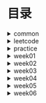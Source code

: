 # 目录 #

<details>
<summary>common</summary>

* [DoubleEndNode](./src/main/java/org/lql/common/DoubleEndNode.java)
* [ListNode](./src/main/java/org/lql/common/ListNode.java)

</details>


<details>
<summary>leetcode</summary>

* 【day001】[MergeOrderedArray-88. 合并两个有序数组](./src/main/java/org/lql/leetcode/MergeOrderedArray.java)
* 【day002】[ReverseList-206 反转链表](./src/main/java/org/lql/leetcode/ReverseList.java)
* 【day003】[HasCycle-141. 环形链表](./src/main/java/org/lql/leetcode/HasCycle.java)
* 【day004】[DetectCycle-142. 环形链表](./src/main/java/org/lql/leetcode/DetectCycle.java)
* 【day005】[Valid-20. 有效的括号](./src/main/java/org/lql/leetcode/Valid.java)
* 【day006】[ReverseGroup-25. K 个一组翻转链表](./src/main/java/org/lql/leetcode/ReverseGroup.java)
* 【day007】[MinStack-155. 最小栈](./src/main/java/org/lql/leetcode/MinStack.java)
* 【day008】[TwoSum-1. 两数之和](./src/main/java/org/lql/leetcode/TwoSum.java)
* 【day009】[GroupAnagrams-49. 字母异位词分组](./src/main/java/org/lql/leetcode/GroupAnagrams.java)
* 【day010】[LRUCache-146. LRU 缓存](./src/main/java/org/lql/leetcode/LRUCache.java)
* 【day011】[NumMatrix-304. 二维区域和检索 - 矩阵不可变](./src/main/java/org/lql/leetcode/NumMatrix.java)
* 【day012】[MaxSubArray-53. 最大子数组和](./src/main/java/org/lql/leetcode/MaxSubArray.java)
* 【day013】[ThreeSum-15. 三数之和](./src/main/java/org/lql/leetcode/ThreeSum.java)
* 【day014】[MaxArea-11. 盛最多水的容器](./src/main/java/org/lql/leetcode/MaxArea.java)
* 【day015】[Subsets-78. 子集](./src/main/java/org/lql/leetcode/Subsets.java)
* 【day016】[Combine-77. 组合](./src/main/java/org/lql/leetcode/Combine.java)
* 【day017】[IsValidBST-98. 验证二叉搜索树](./src/main/java/org/lql/leetcode/IsValidBST.java)
* 【day018】[MyPow-50. Pow(x, n)](./src/main/java/org/lql/leetcode/MyPow.java)
* 【day019】[GenerateParenthesis-22. 括号生成](./src/main/java/org/lql/leetcode/GenerateParenthesis.java)
* 【day020】[Codec-297. 二叉树的序列化与反序列化](./src/main/java/org/lql/leetcode/Codec.java)
* 【day021】[CanFinish-207. 课程表](./src/main/java/org/lql/leetcode/CanFinish.java)
* 【day022】[FindRedundantConnection-684. 冗余连接](./src/main/java/org/lql/leetcode/FindRedundantConnection.java)
* 【day023】[LetterCombinations-17. 电话号码的字母组合](./src/main/java/org/lql/leetcode/LetterCombinations.java)
* 【day024】[SolveNQueens-51. N 皇后](./src/main/java/org/lql/leetcode/SolveNQueens.java)
* 【day025】[NumIslands-200. 岛屿数量](./src/main/java/org/lql/leetcode/NumIslands.java)
* 【day026】[MinMutation-433. 最小基因变化](./src/main/java/org/lql/leetcode/MinMutation.java)
* 【day027】[DeleteNode-450. 删除二叉搜索树中的节点](./src/main/java/org/lql/leetcode/DeleteNode.java)
* 【day028】[MergeKLists-23. 合并K个升序链表](./src/main/java/org/lql/leetcode/MergeKLists.java)
* 【day029】[MaxSlidingWindow-239. 滑动窗口最大值](./src/main/java/org/lql/leetcode/MaxSlidingWindow.java)
* 【day030】[Search-704. 二分查找](./src/main/java/org/lql/leetcode/Search.java)
* 【day031】[SearchRange-34. 在排序数组中查找元素的第一个和最后一个位置](./src/main/java/org/lql/leetcode/SearchRange.java)
* 【day032】[MySqrt-69. Sqrt(x)](./src/main/java/org/lql/leetcode/MySqrt.java)
* 【day033】[FindPeakElement-162. 寻找峰值](./src/main/java/org/lql/leetcode/FindPeakElement.java)
* 【day034】[GuessNumber-374. 猜数字大小](./src/main/java/org/lql/leetcode/GuessNumber.java)
* 【day035】2.6[FindKthLargest-215. 数组中的第K个最大元素](./src/main/java/org/lql/leetcode/FindKthLargest.java)
* 【day036】2.7[Merge-56. 合并区间](./src/main/java/org/lql/leetcode/Merge.java)
* 【day037】2.8[ClimbStairs-70. 爬楼梯](./src/main/java/org/lql/leetcode/ClimbStairs.java)
* 【day038】2.9[CoinChange-322. 零钱兑换](./src/main/java/org/lql/leetcode/CoinChange.java)
* 【day039】2.10[MaxProfit-122. 买卖股票的最佳时机 II](./src/main/java/org/lql/leetcode/MaxProfit.java)
* 【day040】2.11[Jump-45. 跳跃游戏 II](./src/main/java/org/lql/leetcode/Jump.java)
* 【day041】2.12[CoinChange-322. 零钱兑换](./src/main/java/org/lql/leetcode/CoinChange.java)
* 【day042】2.13[MaxSubArray-53. 最大子数组和](./src/main/java/org/lql/leetcode/MaxSubArray.java)
* 【day043】2.14[LengthOfLIS-300. 最长递增子序列](./src/main/java/org/lql/leetcode/LengthOfLIS.java)
* 【day044】2.15[MaxProduct-152. 乘积最大子数组](./src/main/java/org/lql/leetcode/MaxProduct.java)
* 【day045】2.16[MaxProfit-121. 买卖股票的最佳时机](./src/main/java/org/lql/leetcode/MaxProfit1.java)
* 【day046】2.17[MaxProfit-122. 买卖股票的最佳时机 II](./src/main/java/org/lql/leetcode/MaxProfit.java)

* [LeetCode](./src/main/java/org/lql/leetcode/LeetCode.md)

</details>

<details>
<summary>practice</summary>

* [==========week-001==========]
* [Calculate-224. 基本计算器](./src/main/java/org/lql/practice/week01/Calculate.java)【已完成】
* [DetectCycle-142. 环形链表 II ](./src/main/java/org/lql/practice/week01/DetectCycle.java)【已完成】
* [EvalRPN-150. 逆波兰表达式求值](./src/main/java/org/lql/practice/week01/EvalRPN.java)【已完成】
* [HasCycle-141. 环形链表](./src/main/java/org/lql/practice/week01/HasCycle.java)【已完成】
* [IsValid-20. 有效的括号](./src/main/java/org/lql/practice/week01/IsValid.java)【已完成】
* [LargestRectangleArea-84. 柱状图中最大的矩形](./src/main/java/org/lql/practice/week01/LargestRectangleArea.java)【已完成】
* [MaxSlidingWindow-239. 滑动窗口最大值](./src/main/java/org/lql/practice/week01/MaxSlidingWindow.java)【已完成】
* [Merge-88. 合并两个有序数组](./src/main/java/org/lql/practice/week01/Merge.java)【已完成】
* [MinStack-155. 最小栈](./src/main/java/org/lql/practice/week01/MinStack.java)【已完成】
* [MoveZeroes-283. 移动零](./src/main/java/org/lql/practice/week01/MoveZeroes.java)【已完成】
* [NeighborSearch-邻值查找](./src/main/java/org/lql/practice/week01/NeighborSearch.java)【已完成】
* [RemoveDuplicates-26. 删除有序数组中的重复项](./src/main/java/org/lql/practice/week01/RemoveDuplicates.java)【已完成】
* [ReverseKGroup-25. K 个一组翻转链表](./src/main/java/org/lql/practice/week01/ReverseKGroup.java)【已完成】
* [ReverseList-206. 反转链表](./src/main/java/org/lql/practice/week01/ReverseList.java)【已完成】
* [Trap-42. 接雨水](./src/main/java/org/lql/practice/week01/Trap.java)【已完成】


* [==========week-002==========]
  
* [CorpFlightBookings-1109. 航班预订统计](./src/main/java/org/lql/practice/week02/CorpFlightBookings.java)【已完成】
* [FindSubstring-30. 串联所有单词的子串](./src/main/java/org/lql/practice/week02/FindSubstring.java)【已完成】
* [GroupAnagrams-49. 字母异位词分组](./src/main/java/org/lql/practice/week02/GroupAnagrams.java)【已完成】
* [LRUCache-146. LRU 缓存](./src/main/java/org/lql/practice/week02/LRUCache.java)【已完成】
* [MaxArea-11. 盛最多水的容器](./src/main/java/org/lql/practice/week02/MaxArea.java)【已完成】
* [MaxSubArray-53. 最大子数组和](./src/main/java/org/lql/practice/week02/MaxSubArray.java)【已完成】
* [NumberOfSubarrays-1248. 统计「优美子数组」](./src/main/java/org/lql/practice/week02/NumberOfSubarrays.java)【已完成】
* [NumMatrix-304. 二维区域和检索 - 矩阵不可变](./src/main/java/org/lql/practice/week02/NumMatrix.java)【已完成】
* [RobotSim-874. 模拟行走机器人](./src/main/java/org/lql/practice/week02/RobotSim.java)【已完成】
* [ThreeSum-15. 三数之和](./src/main/java/org/lql/practice/week02/ThreeSum.java)【已完成】
* [TwoSum-167. 两数之和 II - 输入有序数组](./src/main/java/org/lql/practice/week02/TwoSum.java)【已完成】


* [==========week-003==========]

* [BuildTree-105. 从前序与中序遍历序列构造二叉树](./src/main/java/org/lql/practice/week03/BuildTree.java)【待完成】
* [CanFinish-207. 课程表](./src/main/java/org/lql/practice/week03/CanFinish.java)【待完成】
* [Codec-297. 二叉树的序列化与反序列化](./src/main/java/org/lql/practice/week03/Codec.java)【待完成】
* [Combine-77. 组合](./src/main/java/org/lql/practice/week03/Combine.java)【待完成】
* [FindRedundantConnection-684. 冗余连接](./src/main/java/org/lql/practice/week03/FindRedundantConnection.java)【待完成】
* [GenerateParenthesis-22. 括号生成](./src/main/java/org/lql/practice/week03/GenerateParenthesis.java)【待完成】
* [InorderTraversal-94. 二叉树的中序遍历](./src/main/java/org/lql/practice/week03/InorderTraversal.java)【待完成】
* [InvertTree-226. 翻转二叉树](./src/main/java/org/lql/practice/week03/InvertTree.java)【待完成】
* [IsValidBST-98. 验证二叉搜索树](./src/main/java/org/lql/practice/week03/IsValidBST.java)【待完成】
* [LevelOrder-429. N 叉树的层序遍历](./src/main/java/org/lql/practice/week03/LevelOrder.java)【待完成】
* [LowestCommonAncestor-236. 二叉树的最近公共祖先](./src/main/java/org/lql/practice/week03/LowestCommonAncestor.java)【待完成】
* [MaxDepth-104. 二叉树的最大深度](./src/main/java/org/lql/practice/week03/MaxDepth.java)【待完成】
* [MinDepth-111. 二叉树的最小深度](./src/main/java/org/lql/practice/week03/MinDepth.java)【待完成】
* [MyPow-50. Pow(x, n)](./src/main/java/org/lql/practice/week03/MyPow.java)【待完成】
* [Permute-46. 全排列](./src/main/java/org/lql/practice/week03/Permute.java)【待完成】
* [Preorder-589. N 叉树的前序遍历](./src/main/java/org/lql/practice/week03/Preorder.java)【待完成】
* [Subsets-78. 子集](./src/main/java/org/lql/practice/week03/Subsets.java)【待完成】


* [==========week-004==========]

* [DeleteNode-450. 删除二叉搜索树中的节点](./src/main/java/org/lql/practice/week04/DeleteNode.java)【待完成】
* [InorderSuccessor-面试题 04.06. 后继者](./src/main/java/org/lql/practice/week04/InorderSuccessor.java)【待完成】
* [InsertIntoBST-701. 二叉搜索树中的插入操作](./src/main/java/org/lql/practice/week04/InsertIntoBST.java)【待完成】
* [LetterCombinations-17. 电话号码的字母组合](./src/main/java/org/lql/practice/week04/LetterCombinations.java)【待完成】
* [LongestIncreasingPath-329. 矩阵中的最长递增路径](./src/main/java/org/lql/practice/week04/LongestIncreasingPath.java)【待完成】
* [MaxSlidingWindow-239. 滑动窗口最大值](./src/main/java/org/lql/practice/week04/MaxSlidingWindow.java)【待完成】
* [MergeKLists-23. 合并K个升序链表](./src/main/java/org/lql/practice/week04/MergeKLists.java)【待完成】
* [MinMutation-433. 最小基因变化](./src/main/java/org/lql/practice/week04/MinMutation.java)【待完成】
* [NumIslands-200. 岛屿数量](./src/main/java/org/lql/practice/week04/NumIslands.java)【待完成】
* [SolveNQueens-51. N 皇后](./src/main/java/org/lql/practice/week04/SolveNQueens.java)【待完成】


* [==========week-005==========]

* [FindKthLargest-215. 数组中的第K个最大元素](./src/main/java/org/lql/practice/week05/FindKthLargest.java)【待完成】
* [FindMin-153. 寻找旋转排序数组中的最小值](./src/main/java/org/lql/practice/week05/FindMin.java)【待完成】
* [FindPeakElement-162. 寻找峰值](./src/main/java/org/lql/practice/week05/FindPeakElement.java)【待完成】
* [GuessNumber-374. 猜数字大小](./src/main/java/org/lql/practice/week05/GuessNumber.java)【待完成】
* [Merge-56. 合并区间](./src/main/java/org/lql/practice/week05/Merge.java)【待完成】
* [MinDays-1482. 制作 m 束花所需的最少天数](./src/main/java/org/lql/practice/week05/MinDays.java)【待完成】
* [MySqrt-69. x 的平方根](./src/main/java/org/lql/practice/week05/MySqrt.java)【待完成】
* [RelativeSortArray-1122. 数组的相对排序](./src/main/java/org/lql/practice/week05/RelativeSortArray.java)【待完成】
* [ReversePairs-493. 翻转对](./src/main/java/org/lql/practice/week05/ReversePairs.java)【待完成】
* [Search-704. 二分查找](./src/main/java/org/lql/practice/week05/Search.java)【待完成】
* [SearchRange-34. 在排序数组中查找元素的第一个和最后一个位置](./src/main/java/org/lql/practice/week05/SearchRange.java)【待完成】
* [SortArray-912. 排序数组](./src/main/java/org/lql/practice/week05/SortArray.java)【待完成】
* [SplitArray-410. 分割数组的最大值](./src/main/java/org/lql/practice/week05/SplitArray.java)【待完成】
* [WarehouseLocation-货仓选址](./src/main/java/org/lql/practice/week05/WarehouseLocation.java)【待完成】


* [==========week-006==========]

* [CoinChange-322. 零钱兑换](./src/main/java/org/lql/practice/week06/CoinChange.java)【待完成】
* [FindContentChildren-455. 分发饼干](./src/main/java/org/lql/practice/week06/FindContentChildren.java)【已完成】
* [Jump-45. 跳跃游戏 II](./src/main/java/org/lql/practice/week06/Jump.java)【已完成】
* [LemonadeChange-860. 柠檬水找零](./src/main/java/org/lql/practice/week06/LemonadeChange.java)【已完成】
* [LengthOfLIS-300. 最长递增子序列](./src/main/java/org/lql/practice/week06/LengthOfLIS.java)【待完成】
* [LongestCommonSubsequence-1143. 最长公共子序列](./src/main/java/org/lql/practice/week06/LongestCommonSubsequence.java)【待完成】
* [MaxProduct-152. 乘积最大子数组](./src/main/java/org/lql/practice/week06/MaxProduct.java)【待完成】
* [MaxProfit-122. 买卖股票的最佳时机 II](./src/main/java/org/lql/practice/week06/MaxProfit.java)【已完成】
* [MaxSubArray-53. 最大子数组和](./src/main/java/org/lql/practice/week06/MaxSubArray.java)【待完成】
* [MinimumEffort-1665. 完成所有任务的最少初始能量](./src/main/java/org/lql/practice/week06/MinimumEffort.java)【待完成】
* [UniquePathsWithObstacles-63. 不同路径 II](./src/main/java/org/lql/practice/week06/UniquePathsWithObstacles.java)【待完成】


* [==========week-007==========]


* [==========week-008==========]


* [==========week-009==========]


* [==========week-010==========]

</details>
<details>
<summary>week01</summary>

* [MaximalRectangle-85. 最大矩形](./src/main/java/org/lql/week01/MaximalRectangle.java)【已完成】
* [MergeOrderedList-21 合并两个有序链表](./src/main/java/org/lql/week01/MergeOrderedList.java)【已完成】
* [MyCircularDeque-641. 设计循环双端队列](./src/main/java/org/lql/week01/MyCircularDeque.java)【已完成】
* [PlusOne-1. 加一](./src/main/java/org/lql/week01/PlusOne.java)【已完成】

</details>
<details>
<summary>week02</summary>

* [FindShortestSubArray-697. 数组的度](./src/main/java/org/lql/week02/FindShortestSubArray.java)【已完成】
* [NumSubmatrixSumTarget-1074. 元素和为目标值的子矩阵数量](./src/main/java/org/lql/week02/NumSubmatrixSumTarget.java)【已完成】
* [SubarraySum-560. 和为 K 的子数组](./src/main/java/org/lql/week02/SubarraySum.java)【已完成】
* [SubdomainVisits-811. 子域名访问计数](./src/main/java/org/lql/week02/SubdomainVisits.java)【已完成】

</details>
<details>
<summary>week03</summary>

* [BuildTree-106. 从中序与后序遍历序列构造二叉树](./src/main/java/org/lql/week03/BuildTree.java)【已完成】
* [FindOrder-210. 课程表 II](./src/main/java/org/lql/week03/FindOrder.java)【未完成】
* [FindRedundantDirectedConnection-685. 冗余连接 II](./src/main/java/org/lql/week03/FindRedundantDirectedConnection.java)【未完成】
* [MergeKLists-23. 合并K个升序链表](./src/main/java/org/lql/week03/MergeKLists.java)【已完成】
* [PermuteUnique-47. 全排列 II](./src/main/java/org/lql/week03/PermuteUnique.java)【未完成】

</details>
<details>
<summary>week04</summary>

* [ConvertBST-538. 把二叉搜索树转换为累加树](./src/main/java/org/lql/week04/ConvertBST.java)【已完成】
* [Solve-130. 被围绕的区域](./src/main/java/org/lql/week04/Solve.java)【已完成】
* [Twitter-355. 设计推特](./src/main/java/org/lql/week04/Twitter.java)【未完成】

</details>
<details>
<summary>week05</summary>

* [CountRangeSum-327. 区间和的个数](./src/main/java/org/lql/week05/CountRangeSum.java)【未完成】
* [FindMin-154. 寻找旋转排序数组中的最小值 II](./src/main/java/org/lql/week05/FindMin.java)【已完成】
* [MinEatingSpeed-875. 爱吃香蕉的珂珂](./src/main/java/org/lql/week05/MinEatingSpeed.java)【已完成】
* [ShipWithinDays-1011. 在 D 天内送达包裹的能力](./src/main/java/org/lql/week05/ShipWithinDays.java)【已完成】
* [TopVotedCandidate-911. 在线选举](./src/main/java/org/lql/week05/TopVotedCandidate.java)【未完成】

</details>
<details>
<summary>week06</summary>

* [ClimbStairs-70. 爬楼梯](./src/main/java/org/lql/week06/ClimbStairs.java)【已完成】
* [FindNumberOfLIS-673. 最长递增子序列的个数](./src/main/java/org/lql/week06/FindNumberOfLIS.java)【已完成】
* [MinimumTotal-120. 三角形最小路径和](./src/main/java/org/lql/week06/MinimumTotal.java)【已完成】

</details>
